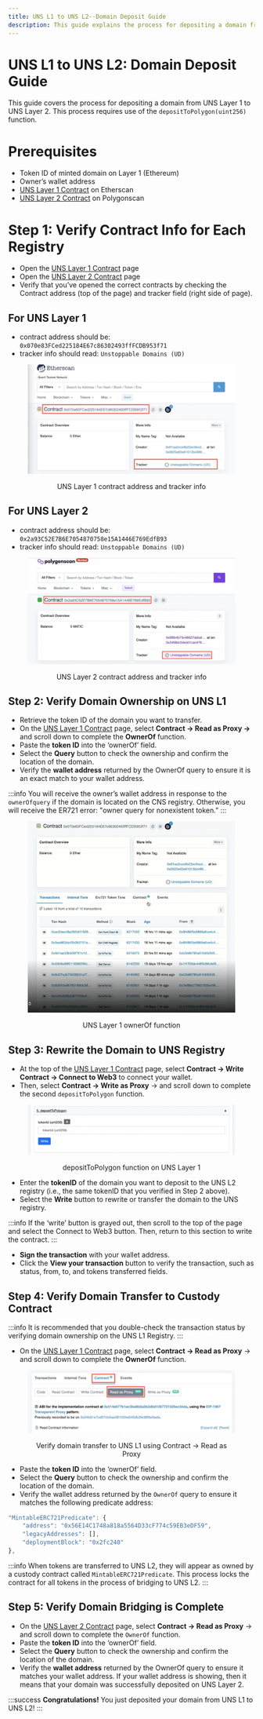 ```yaml
---
title: UNS L1 to UNS L2--Domain Deposit Guide
description: This guide explains the process for depositing a domain from UNS Layer 1 (Ethereum) registry to the UNS Layer 2 (Polygon) registry.
---
```


# UNS L1 to UNS L2: Domain Deposit Guide

This guide covers the process for depositing a domain from UNS Layer 1 to UNS Layer 2. This process requires use of the ```depositToPolygon(uint256)``` function. 

# Prerequisites
* Token ID of minted domain on Layer 1 (Ethereum)
* Owner’s wallet address
* ​[UNS Layer 1 Contract](https://goerli.etherscan.io/address/0x070e83FCed225184E67c86302493ffFCDB953f71) on Etherscan
* [UNS Layer 2 Contract](https://mumbai.polygonscan.com/address/0x2a93C52E7B6E7054870758e15A1446E769EdfB93) on Polygonscan

# Step 1: Verify Contract Info for Each Registry 
* Open the [UNS Layer 1 Contract](https://goerli.etherscan.io/address/0x070e83FCed225184E67c86302493ffFCDB953f71) page 
* Open the [UNS Layer 2 Contract](https://mumbai.polygonscan.com/address/0x2a93C52E7B6E7054870758e15A1446E769EdfB93) page
* Verify that you’ve opened the correct contracts by checking the Contract address (top of the page) and tracker field (right side of page). 

## For UNS Layer 1
* contract address should be: ```0x070e83FCed225184E67c86302493ffFCDB953f71```
* tracker info should read: ```Unstoppable Domains (UD)```

<figure>

![UNS Layer 1 contract address and tracker info](/images/uns-contract-verify.png)
	
<figcaption style="text-align: center">UNS Layer 1 contract address and tracker info</figcaption>
</figure>

## For UNS Layer 2
* contract address should be: ```0x2a93C52E7B6E7054870758e15A1446E769EdfB93```
* tracker info should read: ```Unstoppable Domains (UD)```

<figure>

![UNS Layer 2 contract address and tracker info](/images/uns-L2-contract-verify.png)
	
<figcaption style="text-align: center">UNS Layer 2 contract address and tracker info</figcaption>
</figure>

## Step 2: Verify Domain Ownership on UNS L1
* Retrieve the token ID of the domain you want to transfer.
* On the [UNS Layer 1 Contract](https://goerli.etherscan.io/address/0x070e83FCed225184E67c86302493ffFCDB953f71) page, select **Contract -> Read as Proxy ->** and scroll down to complete the **OwnerOf** function.
* Paste the **token ID** into the ‘ownerOf’ field.
* Select the **Query** button to check the ownership and confirm the location of the domain.
* Verify the **wallet address** returned by the OwnerOf query to ensure it is an exact match to your wallet address.

:::info
You will receive the owner’s wallet address in response to the ```ownerOfquery``` if the domain is located on the CNS registry. Otherwise, you will receive the ER721 error: "owner query for nonexistent token.”
:::

<figure>

![UNS Layer 1 ownerOf function](/images/uns_ownership.gif)
	
<figcaption style="text-align: center">UNS Layer 1 ownerOf function</figcaption>
</figure>

## Step 3: Rewrite the Domain to UNS Registry
* At the top of the [UNS Layer 1 Contract](https://goerli.etherscan.io/address/0x070e83FCed225184E67c86302493ffFCDB953f71) page, select **Contract -> Write Contract -> Connect to Web3** to connect your wallet.
* Then, select **Contract -> Write as Proxy** -> and scroll down to complete the second ```depositToPolygon``` function.

<figure>

![depositToPolygon function on UNS Layer 1](/images/deposit-to-polygon.png)
	
<figcaption style="text-align: center">depositToPolygon function on UNS Layer 1</figcaption>
</figure>

* Enter the **tokenID** of the domain you want to deposit to the UNS L2 registry (i.e., the same tokenID that you verified in Step 2 above).
* Select the **Write** button to rewrite or transfer the domain to the UNS registry.

:::info
If the ‘write’ button is grayed out, then scroll to the top of the page and select the Connect to Web3 button. Then, return to this section to write the contract.
:::

* **Sign the transaction** with your wallet address.
* Click the **View your transaction** button to verify the transaction, such as status, from, to, and tokens transferred fields.

## Step 4: Verify Domain Transfer to Custody Contract
:::info
It is recommended that you double-check the transaction status by verifying domain ownership on the UNS L1 Registry.
:::

* On the [UNS Layer 1 Contract](https://goerli.etherscan.io/address/0x070e83FCed225184E67c86302493ffFCDB953f71) page, select **Contract -> Read as Proxy** -> and scroll down to complete the **OwnerOf** function.

<figure>

![Verify domain transfer to UNS L1 using Contract -> Read as Proxy](/images/uns-L1-check-owner.png)
	
<figcaption style="text-align: center">Verify domain transfer to UNS L1 using Contract -> Read as Proxy</figcaption>
</figure>

* Paste the **token ID** into the ‘ownerOf’ field.
* Select the **Query** button to check the ownership and confirm the location of the domain.
* Verify the wallet address returned by the ```OwnerOf``` query to ensure it matches the following predicate address: 

```javascript
"MintableERC721Predicate": {
    "address": "0x56E14C1748a818a5564D33cF774c59EB3eDF59",
    "legacyAddresses": [],
    "deploymentBlock": "0x2fc240"
},
```
:::info
When tokens are transferred to UNS L2, they will appear as owned by a custody contract called ```MintableERC721Predicate```. This process locks the contract for all tokens in the process of bridging to UNS L2.
:::

## Step 5: Verify Domain Bridging is Complete
* On the [UNS Layer 2 Contract](https://mumbai.polygonscan.com/address/0x2a93C52E7B6E7054870758e15A1446E769EdfB93) page, select **Contract -> Read as Proxy** -> and scroll down to complete the ```OwnerOf``` function.
* Paste the **token ID** into the ‘ownerOf’ field.
* Select the **Query** button to check the ownership and confirm the location of the domain.
* Verify the **wallet address** returned by the OwnerOf query to ensure it matches your wallet address. If your wallet address is showing, then it means that your domain was successfully deposited on UNS Layer 2.

:::success
**Congratulations!** You just deposited your domain from UNS L1 to UNS L2!
:::